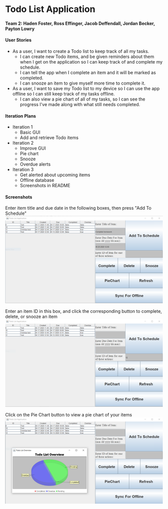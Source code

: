 # Todo List Application
#### Team 2: Haden Foster, Ross Effinger, Jacob Deffendall, Jordan Becker, Payton Lowry
#### User Stories
* As a user, I want to create a Todo list to keep track of all my tasks.
  *	I can create new Todo items, and be given reminders about them when I get on the application so I can keep track of and complete my schedule.
  * I can tell the app when I complete an item and it will be marked as completed.
  * I can snooze an item to give myself more time to complete it.
* As a user, I want to save my Todo list to my device so I can use the app offline so I can still keep track of my tasks offline.
  * I can also view a pie chart of all of my tasks, so I can see the progress I've made along with what still needs completed.
#### Iteration Plans
* Iteration 1
  * Basic GUI
  * Add and retrieve Todo items
* Iteration 2
  * Improve GUI
  * Pie chart
  * Snooze
  * Overdue alerts
* Iteration 3
  * Get alerted about upcoming items
  * Offline database
  * Screenshots in README
#### Screenshots
Enter item title and due date in the following boxes, then press "Add To Schedule"
![Add item](https://github.com/jddeffendall/TodoListApplication/blob/master/src/images/addItem.PNG)

Enter an item ID in this box, and click the corresponding button to complete, delete, or snooze an item
![Edit item](https://github.com/jddeffendall/TodoListApplication/blob/master/src/images/editItem.PNG)

Click on the Pie Chart button to view a pie chart of your items
![Pie chart](https://github.com/jddeffendall/TodoListApplication/blob/master/src/images/pieChart.PNG)